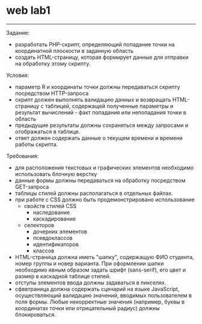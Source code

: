 # web lab1 
___
Задание:

- разработать PHP-скрипт, определяющий попадание точки на координатной плоскости в заданную область
- создать HTML-страницу, которая формирует данные для отправки на обработку этому скрипту.

Условия:

- параметр R и координаты точки должны передаваться скрипту посредством HTTP-запроса
- скрипт должен выполнять валидацию данных и возвращать HTML-страницу с таблицей, содержащей полученные параметры и результат вычислений - факт попадания или непопадания точки в область
- предыдущие результаты должны сохраняться между запросами и отображаться в таблице.
- ответ должен содержать данные о текущем времени и времени работы скрипта.

Требования:

- для расположения текстовых и графических элементов необходимо использовать блочную верстку
- данные формы должны передаваться на обработку посредством GET-запроса
- таблицы стилей должны располагаться в отдельных файлах.
- при работе с CSS должно быть продемонстрировано использование
  - свойств стилей CSS
    - наследование 
    - каскадирование
  - селекторов 
    - дочерних элементов
    - псевдоклассов
    - идентификаторов
    - классов
- HTML-страница должна иметь "шапку", содержащую ФИО студента, номер группы и новер варианта. При оформлении шапки необходимо явным образом задать шрифт (sans-serif), его цвет и размер в каскадной таблице стилей.
- отступы элементов ввода должны задаваться в пикселях.
- сфввтраница должна содержать сценарий на языке JavaScript, осуществляющий валидацию значений, вводимых пользователем в поля формы. Любые некорректные значения (например, буквы в координатах точки или отрицательный радиус) должны блокироваться.